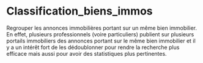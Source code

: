 # Classification_biens_immos

Regrouper les annonces immobilières portant sur un même bien immobilier. 
En effet, plusieurs professionnels (voire particuliers) publient sur plusieurs portails immobiliers des annonces portant sur le même bien immobilier 
et il y a un intérêt fort de les dédoublonner pour rendre la recherche plus efficace mais aussi pour avoir des statistiques plus pertinentes. 
